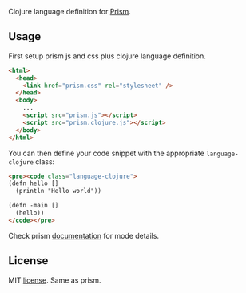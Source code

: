 Clojure language definition for [Prism](http://prismjs.com/).

## Usage

First setup prism js and css plus clojure language definition.

```html
<html>
  <head>
    <link href="prism.css" rel="stylesheet" />
  </head>
  <body>
    ...
    <script src="prism.js"></script>
    <script src="prism.clojure.js"></script>
  </body>
</html>
```

You can then define your code snippet with the appropriate `language-clojure` class:

```html
<pre><code class="language-clojure">
(defn hello []
  (println "Hello world"))

(defn -main []
  (hello))
</code></pre>
```

Check prism [documentation](http://prismjs.com/#basic-usage) for mode details.

## License

MIT [license](http://www.opensource.org/licenses/mit-license.php/). Same as prism.
